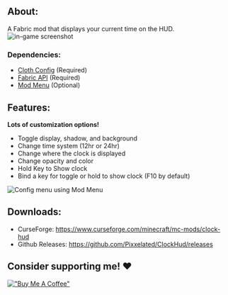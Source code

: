 ## About:
A Fabric mod that displays your current time on the HUD.
![in-game screenshot](https://i.imgur.com/WzJOcZt.png)
### Dependencies:
* [Cloth Config](https://www.curseforge.com/minecraft/mc-mods/cloth-config) (Required)
* [Fabric API](https://www.curseforge.com/minecraft/mc-mods/fabric-api) (Required)
* [Mod Menu](https://www.curseforge.com/minecraft/mc-mods/modmenu) (Optional)
## Features:
**Lots of customization options!**
* Toggle display, shadow, and background
* Change time system (12hr or 24hr)
* Change where the clock is displayed
* Change opacity and color
* Hold Key to Show clock
* Bind a key for toggle or hold to show clock (F10 by default)

![Config menu using Mod Menu](https://i.imgur.com/xyyqwyQ.png)

## Downloads:
* CurseForge: https://www.curseforge.com/minecraft/mc-mods/clock-hud
* Github Releases: https://github.com/Pixxelated/ClockHud/releases

## Consider supporting me! ❤️

[!["Buy Me A Coffee"](https://i.imgur.com/F53i4LY.png)](https://ko-fi.com/pixxel)
